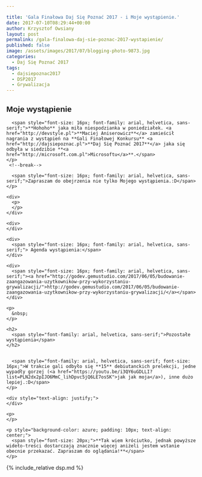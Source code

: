 ```yaml
---

title: 'Gala Finałowa Daj Się Poznać 2017 - i Moje wystąpienie.'
date: 2017-07-10T08:29:44+00:00
author: Krzysztof Owsiany
layout: post
permalink: /gala-finalowa-daj-sie-poznac-2017-wystapienie/
published: false
image: /assets/images/2017/07/blogging-photo-9873.jpg
categories:
  - Daj Się Poznać 2017
tags:
  - dajsiepoznac2017
  - DSP2017
  - Grywalizacja
---
```

<div id="dslc-theme-content">
  <div id="dslc-theme-content-inner">
    <h2>
      <span style="font-family: arial, helvetica, sans-serif;">Moje wystąpienie</span>
    </h2>
    

      <span style="font-size: 16px; font-family: arial, helvetica, sans-serif;">**Hohoho** jaka miła niespodzianka w poniedziałek. <a href="http://devstyle.pl">**Maciej Aniserowicz**</a> zamieścił nagrania z wystąpień na **Gali Finałowej Konkursu** <a href="http://dajsiepoznac.pl">**Daj Się Poznać 2017**</a> jaka się odbyła w siedzibie **<a href="http://microsoft.com.pl">Microsoftu</a>**.</span>
    </p>
     <!--break-->

      <span style="font-size: 16px; font-family: arial, helvetica, sans-serif;">Zapraszam do obejrzenia nie tylko Mojego wystąpienia.:D</span>
    </p>
    
    <div>
      <p>
      </p>
    </div>
    
    <div>
    </div>
    
    <div>
      <span style="font-size: 16px; font-family: arial, helvetica, sans-serif;"> Agenda wystąpienia:</span>
    </div>
    
    <div>
      <span style="font-size: 16px; font-family: arial, helvetica, sans-serif;"><a href="http://godev.gemustudio.com/2017/06/05/budowanie-zaangazowania-uzytkownikow-przy-wykorzystaniu-grywalizacji/">http://godev.gemustudio.com/2017/06/05/budowanie-zaangazowania-uzytkownikow-przy-wykorzystaniu-grywalizacji/</a></span>
    </div>
    
    <p>
      &nbsp;
    </p>
    
    <h2>
      <span style="font-family: arial, helvetica, sans-serif;">Pozostałe wystąpienia</span>
    </h2>
    

      <span style="font-family: arial, helvetica, sans-serif; font-size: 16px;">W trakcie gali odbyło się **15** debiutanckich prelekcji, jedne wypadły gorzej (<a href="https://youtu.be/i3QY6uGDLLI?list=PLN2dx2pIJO6MmC_lihDpvc5jQ6LE7osSK">jak jak moja</a>), inne dużo lepiej.:D</span>
    </p>
    
    <div style="text-align: justify;">
    </div>
    
    <p>
    </p>
    
    <p style="background-color: azure; padding: 10px; text-align: center;">
      <span style="font-size: 20px;">**Tak wiem króciutko, jednak powyższe wideło-treści dostarczają znacznie więcej aniżeli jestem wstanie obecnie przekazać. Zapraszam do oglądania!**</span>
    </p>
    
{% include_relative dsp.md %}